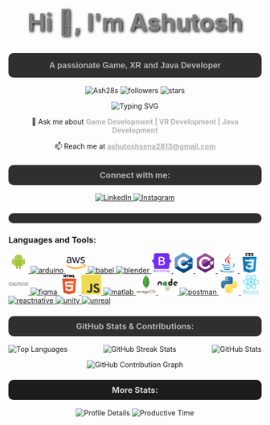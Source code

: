 <!-- Header with Cool GIF -->
<h1 align="center" style="font-size: 48px; color: #808080; text-shadow: 2px 2px 5px #000;">Hi 👋, I'm Ashutosh </h1>
<h3 align="center" style="font-family: 'Arial', sans-serif; background-color: #2f2f2f; padding: 15px; border-radius: 10px; color: #b3b3b3;">A passionate Game, XR and Java Developer</h3>

<p align="center">
  <img src="https://komarev.com/ghpvc/?username=Ash28s&label=Profile%20views&color=808080&style=flat" alt="Ash28s" />
  <img src="https://img.shields.io/github/followers/Ash28s?label=Follow%20Me&color=808080&style=flat-square" alt="followers">
  <img src="https://img.shields.io/github/stars/Ash28s?label=Stars&color=808080&style=flat-square" alt="stars">
</p>

<div align="center">
  <img src="https://readme-typing-svg.herokuapp.com?font=Fira+Code&color=%23B3B3B3&size=22&center=true&vCenter=true&width=550&lines=Game+Developer;Virtual+Reality+Enthusiast;Building+Immersive+Worlds;Always+Exploring+New+Technologies;Open+Source+Collaborator; Java+Developer" alt="Typing SVG" />
</div>

<p align="center">💬 Ask me about <strong style="color:#b3b3b3;">Game Development | VR Development | Java Development</strong></p>
<p align="center">📫 Reach me at <strong><a href="mailto:ashutoshsena2813@gmail.com" style="color: #b3b3b3;">ashutoshsena2813@gmail.com</a></strong></p>

<h3 align="center" style="background-color: #2f2f2f; padding: 10px; border-radius: 10px; color: #b3b3b3;">Connect with me:</h3>
<p align="center">
  <a href="https://www.linkedin.com/in/ashutosh-senapati-55477b252" target="_blank">
    <img src="https://img.shields.io/badge/LinkedIn-%230077B5.svg?style=for-the-badge&logo=linkedin&logoColor=white" alt="LinkedIn">
  </a>
  <a href="https://instagram.com/ashutoshvrdev" target="_blank">
    <img src="https://img.shields.io/badge/Instagram-%23E4405F.svg?style=for-the-badge&logo=instagram&logoColor=white" alt="Instagram">
  </a>
</p>

<h3 align="center" style="background-color: #2f2f2f; padding: 10px; border-radius: 10px; color: #b3b3b3;"><h3 align="left">Languages and Tools:</h3>
<p align="left"> 
  <a href="https://developer.android.com" target="_blank" rel="noreferrer">
    <img src="https://raw.githubusercontent.com/devicons/devicon/master/icons/android/android-original-wordmark.svg" alt="android" width="40" height="40"/>
  </a> 
  <a href="https://www.arduino.cc/" target="_blank" rel="noreferrer">
    <img src="https://cdn.worldvectorlogo.com/logos/arduino-1.svg" alt="arduino" width="40" height="40"/>
  </a> 
  <a href="https://aws.amazon.com" target="_blank" rel="noreferrer">
    <img src="https://raw.githubusercontent.com/devicons/devicon/master/icons/amazonwebservices/amazonwebservices-original-wordmark.svg" alt="aws" width="40" height="40"/>
  </a> 
  <a href="https://babeljs.io/" target="_blank" rel="noreferrer">
    <img src="https://www.vectorlogo.zone/logos/babeljs/babeljs-icon.svg" alt="babel" width="40" height="40"/>
  </a> 
  <a href="https://www.blender.org/" target="_blank" rel="noreferrer">
    <img src="https://download.blender.org/branding/community/blender_community_badge_white.svg" alt="blender" width="40" height="40"/>
  </a>
  <a href="https://getbootstrap.com" target="_blank" rel="noreferrer">
    <img src="https://raw.githubusercontent.com/devicons/devicon/master/icons/bootstrap/bootstrap-plain-wordmark.svg" alt="bootstrap" width="40" height="40"/>
  </a> 
  <a href="https://www.w3schools.com/cpp/" target="_blank" rel="noreferrer">
    <img src="https://raw.githubusercontent.com/devicons/devicon/master/icons/cplusplus/cplusplus-original.svg" alt="cplusplus" width="40" height="40"/>
  </a> 
  <a href="https://www.w3schools.com/cs/" target="_blank" rel="noreferrer">
    <img src="https://raw.githubusercontent.com/devicons/devicon/master/icons/csharp/csharp-original.svg" alt="csharp" width="40" height="40"/>
  </a> 
  <a href="https://www.w3schools.com/cs/" target="_blank" rel="noreferrer">
    <img src="https://raw.githubusercontent.com/devicons/devicon/master/icons/java/java-original.svg" alt="java" width="40" height="40"/>
  </a> 
  <a href="https://www.w3schools.com/css/" target="_blank" rel="noreferrer">
    <img src="https://raw.githubusercontent.com/devicons/devicon/master/icons/css3/css3-original-wordmark.svg" alt="css3" width="40" height="40"/>
  </a> 
  <a href="https://expressjs.com" target="_blank" rel="noreferrer">
    <img src="https://raw.githubusercontent.com/devicons/devicon/master/icons/express/express-original-wordmark.svg" alt="express" width="40" height="40"/>
  </a> 
  <a href="https://www.figma.com/" target="_blank" rel="noreferrer">
    <img src="https://www.vectorlogo.zone/logos/figma/figma-icon.svg" alt="figma" width="40" height="40"/>
  </a> 
  <a href="https://www.w3.org/html/" target="_blank" rel="noreferrer">
    <img src="https://raw.githubusercontent.com/devicons/devicon/master/icons/html5/html5-original-wordmark.svg" alt="html5" width="40" height="40"/>
  </a> 
  <a href="https://developer.mozilla.org/en-US/docs/Web/JavaScript" target="_blank" rel="noreferrer">
    <img src="https://raw.githubusercontent.com/devicons/devicon/master/icons/javascript/javascript-original.svg" alt="javascript" width="40" height="40"/>
  </a> 
  <a href="https://www.mathworks.com/" target="_blank" rel="noreferrer">
    <img src="https://upload.wikimedia.org/wikipedia/commons/2/21/Matlab_Logo.png" alt="matlab" width="40" height="40"/>
  </a> 
  <a href="https://www.mongodb.com/" target="_blank" rel="noreferrer">
    <img src="https://raw.githubusercontent.com/devicons/devicon/master/icons/mongodb/mongodb-original-wordmark.svg" alt="mongodb" width="40" height="40"/>
  </a> 
  <a href="https://nodejs.org" target="_blank" rel="noreferrer">
    <img src="https://raw.githubusercontent.com/devicons/devicon/master/icons/nodejs/nodejs-original-wordmark.svg" alt="nodejs" width="40" height="40"/>
  </a> 
  <a href="https://postman.com" target="_blank" rel="noreferrer">
    <img src="https://www.vectorlogo.zone/logos/getpostman/getpostman-icon.svg" alt="postman" width="40" height="40"/>
  </a> 
  <a href="https://www.python.org" target="_blank" rel="noreferrer">
    <img src="https://raw.githubusercontent.com/devicons/devicon/master/icons/python/python-original.svg" alt="python" width="40" height="40"/>
  </a> 
  <a href="https://reactjs.org/" target="_blank" rel="noreferrer">
    <img src="https://raw.githubusercontent.com/devicons/devicon/master/icons/react/react-original-wordmark.svg" alt="react" width="40" height="40"/>
  </a> 
  <a href="https://reactnative.dev/" target="_blank" rel="noreferrer">
    <img src="https://reactnative.dev/img/header_logo.svg" alt="reactnative" width="40" height="40"/>
  </a> 
  <a href="https://unity.com/" target="_blank" rel="noreferrer">
    <img src="https://www.vectorlogo.zone/logos/unity3d/unity3d-icon.svg" alt="unity" width="40" height="40"/>
  </a> 
  <a href="https://unrealengine.com/" target="_blank" rel="noreferrer">
    <img src="https://raw.githubusercontent.com/kenangundogan/fontisto/036b7eca71aab1bef8e6a0518f7329f13ed62f6b/icons/svg/brand/unreal-engine.svg" alt="unreal" width="40" height="40"/>
  </a> 
</p>


<h3 align="center" style="background-color: #2f2f2f; padding: 10px; border-radius: 10px; color: #b3b3b3;">GitHub Stats & Contributions:</h3>
<p align="center">
  <img align="left" src="https://github-readme-stats.vercel.app/api/top-langs?username=Ash28s&show_icons=true&locale=en&layout=compact&bg_color=1e1e1e&title_color=b3b3b3&text_color=808080&icon_color=b3b3b3&hide_border=true" alt="Top Languages"/>
  <img align="right" src="https://github-readme-stats.vercel.app/api?username=Ash28s&show_icons=true&locale=en&bg_color=1e1e1e&title_color=b3b3b3&text_color=808080&icon_color=b3b3b3&hide_border=true" alt="GitHub Stats"/>
</p>

<p align="center">
  <img src="https://github-readme-streak-stats.herokuapp.com/?user=Ash28s&theme=dark&background=1e1e1e&stroke=b3b3b3&ring=b3b3b3&fire=b3b3b3&currStreakNum=808080&sideNums=808080&currStreakLabel=b3b3b3&sideLabels=b3b3b3&dates=808080" alt="GitHub Streak Stats"/>
</p>

<p align="center">
  <img src="https://github-readme-activity-graph.vercel.app/graph?username=Ash28s&custom_title=Ashutosh's%20Contribution%20Graph&bg_color=1e1e1e&color=b3b3b3&line=b3b3b3&point=808080&area=true&hide_border=true" alt="GitHub Contribution Graph"/>
</p>

<!-- Added "More Stats" -->
<h3 align="center" style="background-color: #1c1c1c; padding: 10px; border-radius: 10px; color: #d4d4d4;">More Stats:</h3>
<p align="center">
  <img src="https://github-profile-summary-cards.vercel.app/api/cards/profile-details?username=ash28s&theme=2077" alt="Profile Details">
  <img src="https://github-profile-summary-cards.vercel.app/api/cards/productive-time?username=ash28s&theme=2077" alt="Productive Time">
</p>


<!--
### 💖 Support Me:
<p align="center">
  <a href="https://www.buymeacoffee.com/ashutoshvr" target="_blank">
    <img src="https://img.shields.io/badge/Buy_Me_A_Coffee-%23FFDD00.svg?style=for-the-badge&logo=buy-me-a-coffee&logoColor=black" alt="Buy Me A Coffee">
  </a>
  <a href="https://ko-fi.com/ashutoshvr" target="_blank">
    <img src="https://img.shields.io/badge/Kofi-%23FF5E5B.svg?style=for-the-badge&logo=ko-fi&logoColor=white" alt="Ko-fi">
  </a>
</p>
-->
